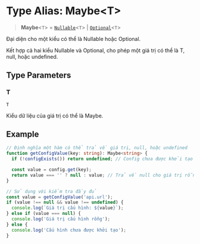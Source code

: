 # Type Alias: Maybe\<T\>

> **Maybe**\<`T`\> = [`Nullable`](/api/common/TypeAlias.Nullable.md)\<`T`\> \| [`Optional`](/api/common/TypeAlias.Optional.md)\<`T`\>

Đại diện cho một kiểu có thể là Nullable hoặc Optional.

Kết hợp cả hai kiểu Nullable và Optional, cho phép một giá trị có thể là T, null, hoặc undefined.

## Type Parameters

### T

`T`

Kiểu dữ liệu của giá trị có thể là Maybe.

## Example

```typescript
// Định nghĩa một hàm có thể trả về giá trị, null, hoặc undefined
function getConfigValue(key: string): Maybe<string> {
  if (!configExists()) return undefined; // Config chưa được khởi tạo

  const value = config.get(key);
  return value === '' ? null : value; // Trả về null cho giá trị rỗng
}

// Sử dụng với kiểm tra đầy đủ
const value = getConfigValue('api.url');
if (value !== null && value !== undefined) {
  console.log(`Giá trị cấu hình: ${value}`);
} else if (value === null) {
  console.log('Giá trị cấu hình rỗng');
} else {
  console.log('Cấu hình chưa được khởi tạo');
}
```
